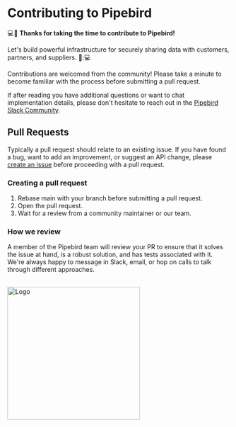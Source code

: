 # Contributing to Pipebird

:computer::tada: **Thanks for taking the time to contribute to Pipebird!**

Let's build powerful infrastructure for securely sharing data with customers, partners, and suppliers. :tada:::computer:

Contributions are welcomed from the community! Please take a minute to become
familiar with the process before submitting a pull request.

If after reading you have additional questions or want to chat implementation details, please don't hesitate to reach out in the [Pipebird Slack Community](https://join.slack.com/t/pipebirdcommunity/shared_invite/zt-1emvmxdk6-jBc9qXDDgeLhinJ8ktOgHg).

## Pull Requests

Typically a pull request should relate to an existing issue. If you have
found a bug, want to add an improvement, or suggest an API change, please
[create an issue](https://github.com/pipebird/pipebird/issues/new) before proceeding with a pull request.

### Creating a pull request

1. Rebase main with your branch before submitting a pull request.
2. Open the pull request.
3. Wait for a review from a community maintainer or our team.

### How we review

A member of the Pipebird team will review your PR to ensure that it solves the issue at hand, is a robust solution, and has tests associated with it. We're always happy to message in Slack, email, or hop on calls to talk through different approaches.

<br>

<a href="https://github.com/pipebird/pipebird">
    <img src="https://uploads-ssl.webflow.com/6219b67aebd6fd87049d2e0e/62fe57a6fd2bd5616374f955_Frame%2011960.svg" width=300 alt="Logo">
  </a>
